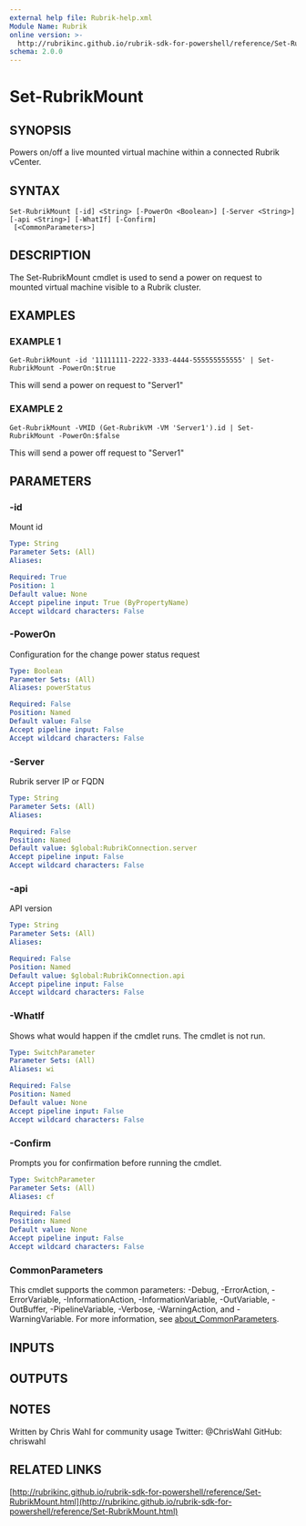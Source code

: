 ```yaml
---
external help file: Rubrik-help.xml
Module Name: Rubrik
online version: >-
  http://rubrikinc.github.io/rubrik-sdk-for-powershell/reference/Set-RubrikMount.html
schema: 2.0.0
---
```


# Set-RubrikMount

## SYNOPSIS

Powers on/off a live mounted virtual machine within a connected Rubrik vCenter.

## SYNTAX

```text
Set-RubrikMount [-id] <String> [-PowerOn <Boolean>] [-Server <String>] [-api <String>] [-WhatIf] [-Confirm]
 [<CommonParameters>]
```

## DESCRIPTION

The Set-RubrikMount cmdlet is used to send a power on request to mounted virtual machine visible to a Rubrik cluster.

## EXAMPLES

### EXAMPLE 1

```text
Get-RubrikMount -id '11111111-2222-3333-4444-555555555555' | Set-RubrikMount -PowerOn:$true
```

This will send a power on request to "Server1"

### EXAMPLE 2

```text
Get-RubrikMount -VMID (Get-RubrikVM -VM 'Server1').id | Set-RubrikMount -PowerOn:$false
```

This will send a power off request to "Server1"

## PARAMETERS

### -id

Mount id

```yaml
Type: String
Parameter Sets: (All)
Aliases:

Required: True
Position: 1
Default value: None
Accept pipeline input: True (ByPropertyName)
Accept wildcard characters: False
```

### -PowerOn

Configuration for the change power status request

```yaml
Type: Boolean
Parameter Sets: (All)
Aliases: powerStatus

Required: False
Position: Named
Default value: False
Accept pipeline input: False
Accept wildcard characters: False
```

### -Server

Rubrik server IP or FQDN

```yaml
Type: String
Parameter Sets: (All)
Aliases:

Required: False
Position: Named
Default value: $global:RubrikConnection.server
Accept pipeline input: False
Accept wildcard characters: False
```

### -api

API version

```yaml
Type: String
Parameter Sets: (All)
Aliases:

Required: False
Position: Named
Default value: $global:RubrikConnection.api
Accept pipeline input: False
Accept wildcard characters: False
```

### -WhatIf

Shows what would happen if the cmdlet runs. The cmdlet is not run.

```yaml
Type: SwitchParameter
Parameter Sets: (All)
Aliases: wi

Required: False
Position: Named
Default value: None
Accept pipeline input: False
Accept wildcard characters: False
```

### -Confirm

Prompts you for confirmation before running the cmdlet.

```yaml
Type: SwitchParameter
Parameter Sets: (All)
Aliases: cf

Required: False
Position: Named
Default value: None
Accept pipeline input: False
Accept wildcard characters: False
```

### CommonParameters

This cmdlet supports the common parameters: -Debug, -ErrorAction, -ErrorVariable, -InformationAction, -InformationVariable, -OutVariable, -OutBuffer, -PipelineVariable, -Verbose, -WarningAction, and -WarningVariable. For more information, see [about\_CommonParameters](http://go.microsoft.com/fwlink/?LinkID=113216).

## INPUTS

## OUTPUTS

## NOTES

Written by Chris Wahl for community usage Twitter: @ChrisWahl GitHub: chriswahl

## RELATED LINKS

[http://rubrikinc.github.io/rubrik-sdk-for-powershell/reference/Set-RubrikMount.html](http://rubrikinc.github.io/rubrik-sdk-for-powershell/reference/Set-RubrikMount.html)

